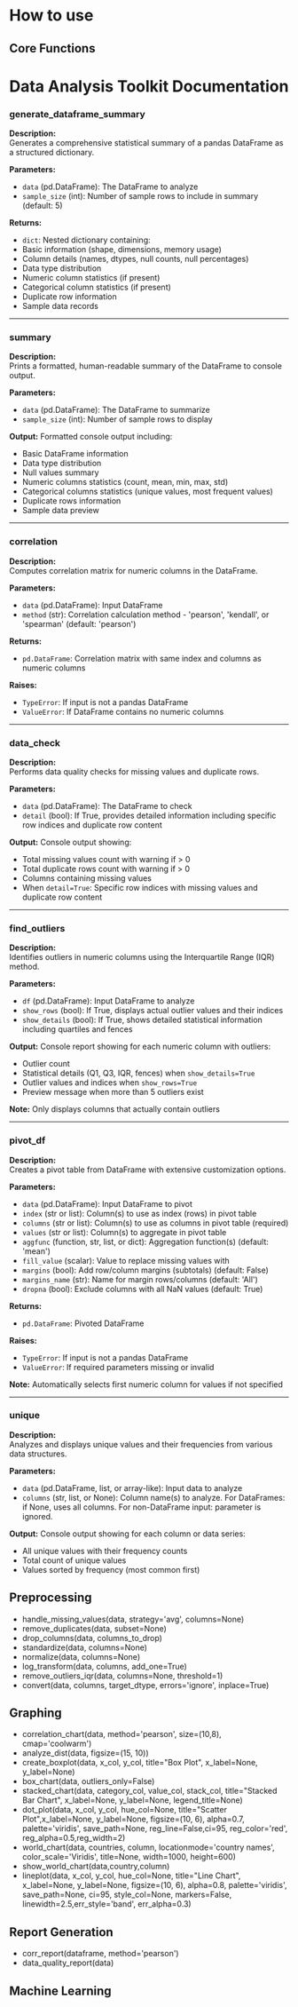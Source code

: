 # How to use
## Core Functions
# Data Analysis Toolkit Documentation

### generate_dataframe_summary

**Description:**  
Generates a comprehensive statistical summary of a pandas DataFrame as a structured dictionary.

**Parameters:**
- `data` (pd.DataFrame): The DataFrame to analyze
- `sample_size` (int): Number of sample rows to include in summary (default: 5)

**Returns:**
  - `dict`: Nested dictionary containing:
  - Basic information (shape, dimensions, memory usage)
  - Column details (names, dtypes, null counts, null percentages)
  - Data type distribution
  - Numeric column statistics (if present)
  - Categorical column statistics (if present)
  - Duplicate row information
  - Sample data records


---

### summary

**Description:**  
Prints a formatted, human-readable summary of the DataFrame to console output.

**Parameters:**
- `data` (pd.DataFrame): The DataFrame to summarize
- `sample_size` (int): Number of sample rows to display

**Output:**
Formatted console output including:
- Basic DataFrame information
- Data type distribution
- Null values summary
- Numeric columns statistics (count, mean, min, max, std)
- Categorical columns statistics (unique values, most frequent values)
- Duplicate rows information
- Sample data preview

---

### correlation

**Description:**  
Computes correlation matrix for numeric columns in the DataFrame.

**Parameters:**
- `data` (pd.DataFrame): Input DataFrame
- `method` (str): Correlation calculation method - 'pearson', 'kendall', or 'spearman' (default: 'pearson')

**Returns:**
- `pd.DataFrame`: Correlation matrix with same index and columns as numeric columns

**Raises:**
- `TypeError`: If input is not a pandas DataFrame
- `ValueError`: If DataFrame contains no numeric columns

---

### data_check

**Description:**  
Performs data quality checks for missing values and duplicate rows.

**Parameters:**
- `data` (pd.DataFrame): The DataFrame to check
- `detail` (bool): If True, provides detailed information including specific row indices and duplicate row content

**Output:**
Console output showing:
- Total missing values count with warning if > 0
- Total duplicate rows count with warning if > 0
- Columns containing missing values
- When `detail=True`: Specific row indices with missing values and duplicate row content

---

### find_outliers

**Description:**  
Identifies outliers in numeric columns using the Interquartile Range (IQR) method.

**Parameters:**
- `df` (pd.DataFrame): Input DataFrame to analyze
- `show_rows` (bool): If True, displays actual outlier values and their indices
- `show_details` (bool): If True, shows detailed statistical information including quartiles and fences

**Output:**
Console report showing for each numeric column with outliers:
- Outlier count
- Statistical details (Q1, Q3, IQR, fences) when `show_details=True`
- Outlier values and indices when `show_rows=True`
- Preview message when more than 5 outliers exist

**Note:** Only displays columns that actually contain outliers

---

### pivot_df

**Description:**  
Creates a pivot table from DataFrame with extensive customization options.

**Parameters:**
- `data` (pd.DataFrame): Input DataFrame to pivot
- `index` (str or list): Column(s) to use as index (rows) in pivot table
- `columns` (str or list): Column(s) to use as columns in pivot table (required)
- `values` (str or list): Column(s) to aggregate in pivot table
- `aggfunc` (function, str, list, or dict): Aggregation function(s) (default: 'mean')
- `fill_value` (scalar): Value to replace missing values with
- `margins` (bool): Add row/column margins (subtotals) (default: False)
- `margins_name` (str): Name for margin rows/columns (default: 'All')
- `dropna` (bool): Exclude columns with all NaN values (default: True)

**Returns:**
- `pd.DataFrame`: Pivoted DataFrame

**Raises:**
- `TypeError`: If input is not a pandas DataFrame
- `ValueError`: If required parameters missing or invalid

**Note:** Automatically selects first numeric column for values if not specified

---

### unique

**Description:**  
Analyzes and displays unique values and their frequencies from various data structures.

**Parameters:**
- `data` (pd.DataFrame, list, or array-like): Input data to analyze
- `columns` (str, list, or None): Column name(s) to analyze. For DataFrames: if None, uses all columns. For non-DataFrame input: parameter is ignored.

**Output:**
Console output showing for each column or data series:
- All unique values with their frequency counts
- Total count of unique values
- Values sorted by frequency (most common first)

## Preprocessing
- handle_missing_values(data, strategy='avg', columns=None)
- remove_duplicates(data, subset=None)
- drop_columns(data, columns_to_drop)
- standardize(data, columns=None)
- normalize(data, columns=None)
- log_transform(data, columns, add_one=True)
- remove_outliers_iqr(data, columns=None, threshold=1)
- convert(data, columns, target_dtype, errors='ignore', inplace=True)
## Graphing
- correlation_chart(data, method='pearson', size=(10,8), cmap='coolwarm')
- analyze_dist(data, figsize=(15, 10))
- create_boxplot(data, x_col, y_col, title="Box Plot", x_label=None, y_label=None)
- box_chart(data, outliers_only=False)
- stacked_chart(data, category_col, value_col, stack_col, title="Stacked Bar Chart", x_label=None, y_label=None, legend_title=None)
- dot_plot(data, x_col, y_col, hue_col=None, title="Scatter Plot",x_label=None, y_label=None, figsize=(10, 6), alpha=0.7, palette='viridis', save_path=None, reg_line=False,ci=95, reg_color='red', reg_alpha=0.5,reg_width=2)
- world_chart(data, countries, column, locationmode='country names', color_scale='Viridis', title=None, width=1000, height=600)
- show_world_chart(data,country,column)
- lineplot(data, x_col, y_col, hue_col=None, title="Line Chart",  x_label=None, y_label=None, figsize=(10, 6), alpha=0.8, palette='viridis', save_path=None, ci=95, style_col=None, markers=False, linewidth=2.5,err_style='band', err_alpha=0.3)
## Report Generation
- corr_report(dataframe, method='pearson')
- data_quality_report(data)
## Machine Learning
